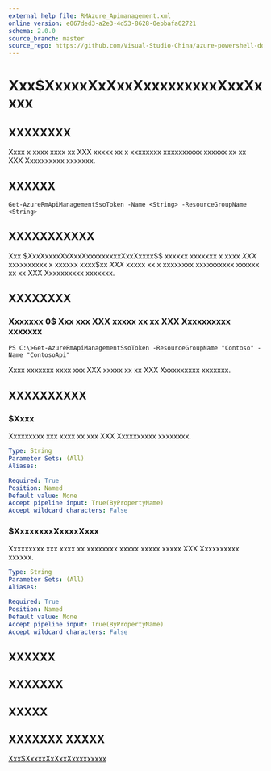 ```yaml
---
external help file: RMAzure_Apimanagement.xml
online version: e067ded3-a2e3-4d53-8628-0ebbafa62721
schema: 2.0.0
source_branch: master
source_repo: https://github.com/Visual-Studio-China/azure-powershell-docs-int
---
```


# Xxx$XxxxxXxXxxXxxxxxxxxxXxxXxxxx
## XXXXXXXX
Xxxx x xxxx xxxx xx XXX xxxxx xx x xxxxxxxx xxxxxxxxxx xxxxxx xx xx XXX Xxxxxxxxxx xxxxxxx.

## XXXXXX

```
Get-AzureRmApiManagementSsoToken -Name <String> -ResourceGroupName <String>
```

## XXXXXXXXXXX
Xxx $$Xxx$XxxxxXxXxxXxxxxxxxxxXxxXxxxx$$ xxxxxx xxxxxxx x xxxx $XXX$ xxxxxxxxxx x xxxxxx xxxx$xx $XXX$ xxxxx xx x xxxxxxxx xxxxxxxxxx xxxxxx xx xx XXX Xxxxxxxxxx xxxxxxx.

## XXXXXXXX

### Xxxxxxx 0$ Xxx xxx XXX xxxxx xx xx XXX Xxxxxxxxxx xxxxxxx
```
PS C:\>Get-AzureRmApiManagementSsoToken -ResourceGroupName "Contoso" -Name "ContosoApi"
```

Xxxx xxxxxxx xxxx xxx XXX xxxxx xx xx XXX Xxxxxxxxxx xxxxxxx.

## XXXXXXXXXX

### $Xxxx
Xxxxxxxxx xxx xxxx xx xxx XXX Xxxxxxxxxx xxxxxxxx.

```yaml
Type: String
Parameter Sets: (All)
Aliases: 

Required: True
Position: Named
Default value: None
Accept pipeline input: True(ByPropertyName)
Accept wildcard characters: False
```

### $XxxxxxxxXxxxxXxxx
Xxxxxxxxx xxx xxxx xx xxxxxxxx xxxxx xxxxx xxxxx XXX Xxxxxxxxxx xxxxxx.

```yaml
Type: String
Parameter Sets: (All)
Aliases: 

Required: True
Position: Named
Default value: None
Accept pipeline input: True(ByPropertyName)
Accept wildcard characters: False
```

## XXXXXX

## XXXXXXX

## XXXXX

## XXXXXXX XXXXX

[Xxx$XxxxxXxXxxXxxxxxxxxx](e067ded3-a2e3-4d53-8628-0ebbafa62721)


